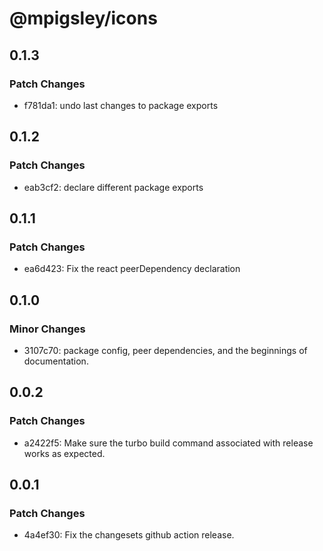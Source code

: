 # @mpigsley/icons

## 0.1.3

### Patch Changes

- f781da1: undo last changes to package exports

## 0.1.2

### Patch Changes

- eab3cf2: declare different package exports

## 0.1.1

### Patch Changes

- ea6d423: Fix the react peerDependency declaration

## 0.1.0

### Minor Changes

- 3107c70: package config, peer dependencies, and the beginnings of documentation.

## 0.0.2

### Patch Changes

- a2422f5: Make sure the turbo build command associated with release works as expected.

## 0.0.1

### Patch Changes

- 4a4ef30: Fix the changesets github action release.
